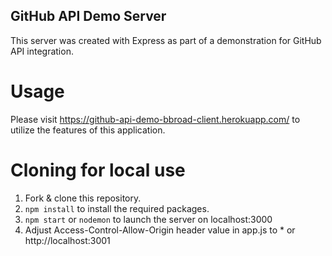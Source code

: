 ## GitHub API Demo Server

This server was created with Express as part of a demonstration for GitHub API integration.

# Usage

Please visit https://github-api-demo-bbroad-client.herokuapp.com/ to utilize the features of this application.

# Cloning for local use

1) Fork & clone this repository.
2) `npm install` to install the required packages.
3) `npm start` or `nodemon` to launch the server on localhost:3000
4) Adjust Access-Control-Allow-Origin header value in app.js to * or http://localhost:3001
